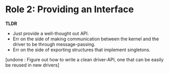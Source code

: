 # Role 2: Providing an Interface

**TLDR**  
- Just provide a well-thought out API.  
- Err on the side of making communication between the kernel and the driver to be through message-passing.  
- Err on the side of exporting structures that implement singletons.  


[undone : Figure out how to write a clean driver-API, one that can be easily be reused in new drivers]